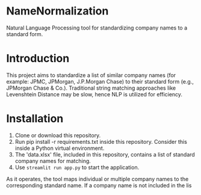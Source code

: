 # NameNormalization
Natural Language Processing tool for standardizing company names to a standard form.

# Introduction
This project aims to standardize a list of similar company names (for example: JPMC, JPMorgan, J.P.Morgan Chase) to their standard form (e.g., JPMorgan Chase & Co.). Traditional string matching approaches like Levenshtein Distance may be slow, hence NLP is utilized for efficiency.

# Installation
1. Clone or download this repository.
2. Run pip install -r requirements.txt inside this repository. Consider this inside a Python virtual environment.
3. The 'data.xlsx' file, included in this repository, contains a list of standard company names for matching.
4. Use `streamlit run app.py` to start the application.

As it operates, the tool maps individual or multiple company names to the corresponding standard name. If a company name is not included in the lis